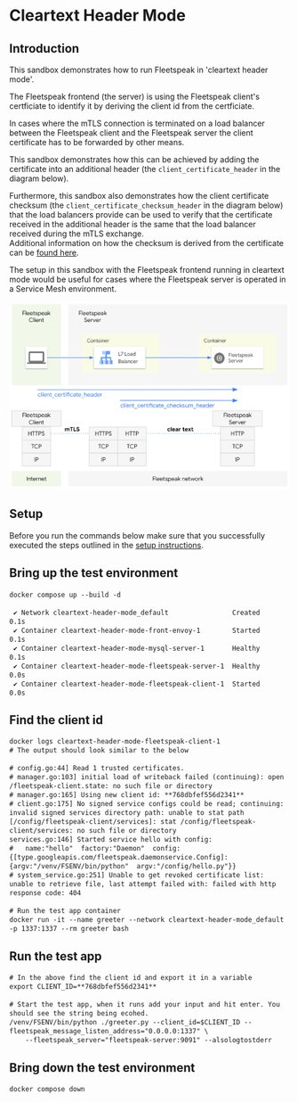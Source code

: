 # Cleartext Header Mode

## Introduction

This sandbox demonstrates how to run Fleetspeak in 'cleartext header mode'.

The Fleetspeak frontend (the server) is using the Fleetspeak client's
certficiate to identify it by deriving the client id from the certficiate.

In cases where the mTLS connection is terminated on a load balancer between the
Fleetspeak client and the Fleetspeak server the client certificate has to be
forwarded by other means.

This sandbox demonstrates how this can be achieved by adding the certificate
into an additional header (the `client_certificate_header` in the diagram
below).

Furthermore, this sandbox also demonstrates how the client certificate checksum
(the `client_certificate_checksum_header` in the diagram below) that the load
balancers provide can be used to verify that the certificate received in the
additional header is the same that the load balancer received during the mTLS
exchange. \
Additional information on how the checksum is derived from the certificate can
be
[found here](https://datatracker.ietf.org/doc/html/draft-ietf-oauth-mtls-17#section-3.1).

The setup in this sandbox with the Fleetspeak frontend running in cleartext mode
would be useful for cases where the Fleetspeak server is operated in a Service
Mesh environment.

![Cleartext Header Mode](../diagrams/cleartextHeaderMode_355.png "Cleartext Header Mode")

## Setup

Before you run the commands below make sure that you successfully executed the
steps outlined in the
[setup instructions](../../sandboxes.md#setup-instructions).

## Bring up the test environment

```
docker compose up --build -d

 ✔ Network cleartext-header-mode_default                Created                                                                                                      0.1s
 ✔ Container cleartext-header-mode-front-envoy-1        Started                                                                                                      0.1s
 ✔ Container cleartext-header-mode-mysql-server-1       Healthy                                                                                                      0.1s
 ✔ Container cleartext-header-mode-fleetspeak-server-1  Healthy                                                                                                      0.0s
 ✔ Container cleartext-header-mode-fleetspeak-client-1  Started                                                                                                      0.0s
```

## Find the client id

```
docker logs cleartext-header-mode-fleetspeak-client-1
# The output should look similar to the below

# config.go:44] Read 1 trusted certificates.
# manager.go:103] initial load of writeback failed (continuing): open /fleetspeak-client.state: no such file or directory
# manager.go:165] Using new client id: **768dbfef556d2341**
# client.go:175] No signed service configs could be read; continuing: invalid signed services directory path: unable to stat path [/config/fleetspeak-client/services]: stat /config/fleetspeak-client/services: no such file or directory
services.go:146] Started service hello with config:
#   name:"hello"  factory:"Daemon"  config:{[type.googleapis.com/fleetspeak.daemonservice.Config]:{argv:"/venv/FSENV/bin/python"  argv:"/config/hello.py"}}
# system_service.go:251] Unable to get revoked certificate list: unable to retrieve file, last attempt failed with: failed with http response code: 404

# Run the test app container
docker run -it --name greeter --network cleartext-header-mode_default -p 1337:1337 --rm greeter bash
```

## Run the test app

```
# In the above find the client id and export it in a variable
export CLIENT_ID=**768dbfef556d2341**

# Start the test app, when it runs add your input and hit enter. You should see the string being ecohed.
/venv/FSENV/bin/python ./greeter.py --client_id=$CLIENT_ID --fleetspeak_message_listen_address="0.0.0.0:1337" \
    --fleetspeak_server="fleetspeak-server:9091" --alsologtostderr
```

## Bring down the test environment

```
docker compose down
```

